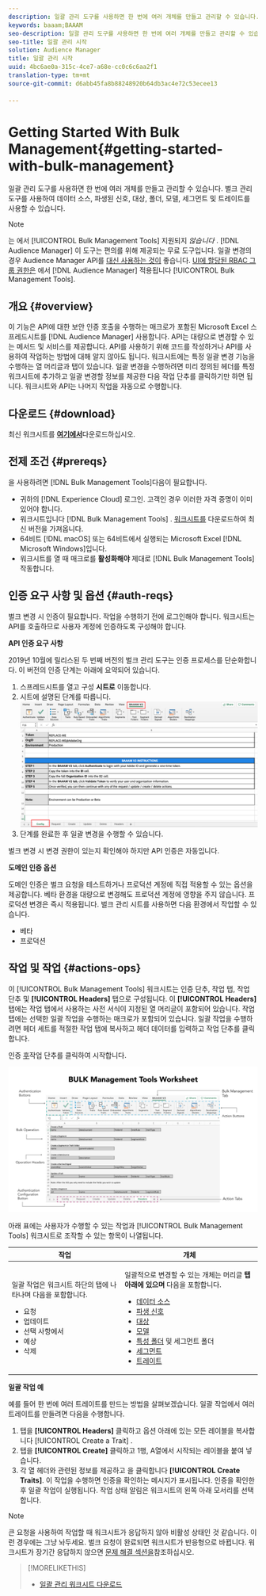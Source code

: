 ```yaml
---
description: 일괄 관리 도구를 사용하면 한 번에 여러 개체를 만들고 관리할 수 있습니다. 벌크 관리 도구를 사용하여 데이터 소스, 파생된 신호, 대상, 폴더, 세그먼트 및 트레이트를 사용할 수 있습니다.
keywords: baaam;BAAAM
seo-description: 일괄 관리 도구를 사용하면 한 번에 여러 개체를 만들고 관리할 수 있습니다. 벌크 관리 도구를 사용하여 데이터 소스, 파생된 신호, 대상, 폴더, 세그먼트 및 트레이트를 사용할 수 있습니다.
seo-title: 일괄 관리 시작
solution: Audience Manager
title: 일괄 관리 시작
uuid: 4bc6ae0a-315c-4ce7-a68e-cc0c6c6aa2f1
translation-type: tm+mt
source-git-commit: d6abb45fa8b88248920b64db3ac4e72c53ecee13

---
```



# Getting Started With Bulk Management{#getting-started-with-bulk-management}

일괄 관리 도구를 사용하면 한 번에 여러 개체를 만들고 관리할 수 있습니다. 벌크 관리 도구를 사용하여 데이터 소스, 파생된 신호, 대상, 폴더, 모델, 세그먼트 및 트레이트를 사용할 수 있습니다.

<!-- 

c_bulk_start.xml

 -->

>[!NOTE]
>
>는 에서 [!UICONTROL Bulk Management Tools] 지원되지 *않습니다* . [!DNL Audience Manager] 이 도구는 편의를 위해 제공되는 무료 도구입니다. 일괄 변경의 경우 Audience Manager API를 [대신 사용하는 것이](../../api/rest-api-main/aam-api-getting-started.md) 좋습니다. [UI에 할당된 RBAC 그룹 권한은](../../features/administration/administration-overview.md) 에서 [!DNL Audience Manager] 적용됩니다 [!UICONTROL Bulk Management Tools].

## 개요 {#overview}

이 기능은 API에 대한 보안 인증 호출을 수행하는 매크로가 포함된 Microsoft Excel 스프레드시트를 [!DNL Audience Manager] 사용합니다. API는 대량으로 변경할 수 있는 메서드 및 서비스를 제공합니다. API를 사용하기 위해 코드를 작성하거나 API를 사용하여 작업하는 방법에 대해 알지 않아도 됩니다. 워크시트에는 특정 일괄 변경 기능을 수행하는 열 머리글과 탭이 있습니다. 일괄 변경을 수행하려면 미리 정의된 헤더를 특정 워크시트에 추가하고 일괄 변경할 정보를 제공한 다음 작업 단추를 클릭하기만 하면 됩니다. 워크시트와 API는 나머지 작업을 자동으로 수행합니다.

## 다운로드 {#download}

최신 워크시트를 **[여기에서](assets/BAAAM_V2_20191015.xlsm)**&#x200B;다운로드하십시오.

## 전제 조건 {#prereqs}

을 사용하려면 [!DNL Bulk Management Tools]다음이 필요합니다.

* 귀하의 [!DNL Experience Cloud] 로그인. 고객인 경우 이러한 자격 증명이 이미 있어야 합니다.
* 워크시트입니다 [!DNL Bulk Management Tools] . [워크시트를](/help/using/reference/bulk-management-tools/bulk-management-intro.md#download) 다운로드하여 최신 버전을 가져옵니다.
* 64비트 [!DNL macOS] 또는 64비트에서 실행되는 Microsoft Excel [!DNL Microsoft Windows]입니다.
* 워크시트를 열 때 매크로를 **활성화해야** 제대로 [!DNL Bulk Management Tools] 작동합니다.

## 인증 요구 사항 및 옵션 {#auth-reqs}

벌크 변경 시 인증이 필요합니다. 작업을 수행하기 전에 로그인해야 합니다. 워크시트는 API를 호출하므로 사용자 계정에 인증하도록 구성해야 합니다.

**API 인증 요구 사항**

2019년 10월에 릴리스된 두 번째 버전의 벌크 관리 도구는 인증 프로세스를 단순화합니다. 이 버전의 인증 단계는 아래에 요약되어 있습니다.

1. 스프레드시트를 열고 구성 **시트로** 이동합니다.
2. 시트에 설명된 단계를 따릅니다.
   ![](assets/baaam-authentication.png)
3. 단계를 완료한 후 일괄 변경을 수행할 수 있습니다.

벌크 변경 시 변경 권한이 있는지 확인해야 하지만 API 인증은 자동입니다.

**도메인 인증 옵션**

도메인 인증은 벌크 요청을 테스트하거나 프로덕션 계정에 직접 적용할 수 있는 옵션을 제공합니다. 베타 환경을 대량으로 변경해도 프로덕션 계정에 영향을 주지 않습니다. 프로덕션 변경은 즉시 적용됩니다. 벌크 관리 시트를 사용하면 다음 환경에서 작업할 수 있습니다.

* 베타
* 프로덕션

## 작업 및 작업 {#actions-ops}

이 [!UICONTROL Bulk Management Tools] 워크시트는 인증 단추, 작업 탭, 작업 단추 및 **[!UICONTROL Headers]** 탭으로 구성됩니다. 이 **[!UICONTROL Headers]** 탭에는 작업 탭에서 사용하는 사전 서식이 지정된 열 머리글이 포함되어 있습니다. 작업 탭에는 선택한 일괄 작업을 수행하는 매크로가 포함되어 있습니다. 일괄 작업을 수행하려면 헤더 세트를 적절한 작업 탭에 복사하고 헤더 데이터를 입력하고 작업 단추를 클릭합니다.

인증 [후](#auth-reqs)작업 단추를 클릭하여 시작합니다.

![](assets/baaam-worksheet.png)

아래 표에는 사용자가 수행할 수 있는 작업과 [!UICONTROL Bulk Management Tools] 워크시트로 조작할 수 있는 항목이 나열됩니다.

<table id="table_B9B3E09B692E42BAA52FB32C18B00709"> 
 <thead> 
  <tr> 
   <th colname="col1" class="entry"> 작업 </th> 
   <th colname="col2" class="entry"> 개체 </th> 
  </tr> 
 </thead>
 <tbody> 
  <tr> 
   <td colname="col1"> <p>일괄 작업은 워크시트 하단의 탭에 나타나며 다음을 포함합니다. </p> <p> 
     <ul id="ul_49F46B9E00C045D29E40258EB7BDCFBB"> 
      <li id="li_193C41EA19EF4D738FBA037D2BF9B05C">요청 </li> 
      <li id="li_5BE2E13D839F4958AAA5C01B7EFC5096">업데이트 </li> 
      <li id="li_4CCCC739795945DF8C89787F9A67EB88">선택 사항에서 </li> 
      <li id="li_C7D36D2BDF0448CEAF3A5EABE41038E8">예상 </li> 
      <li id="li_07A3E94326124A3092362D9896EB7732">삭제 </li> 
     </ul> </p> </td> 
   <td colname="col2"> <p>일괄적으로 변경할 수 있는 개체는 머리글 <b><span class="uicontrol"> 탭 아래에 있으며</span></b> 다음을 포함합니다. </p> <p> 
     <ul id="ul_A7A96F2B1B63430B9A1E1184AC5FA8F2"> 
      <li id="li_E3D9E2E190B04BE685337AC6140C371C"> <a href="../../features/datasources-list-and-settings.md#data-sources-list-and-settings"> 데이터 소스</a> </li> 
      <li id="li_B645385E40684FA28770913EAF18CB2C"> <a href="../../features/derived-signals.md"> 파생 신호</a> </li> 
      <li id="li_9059F8C4A41A410899BDEFC76D3F5949"> <a href="../../features/destinations/destinations.md"> 대상</a> </li> 
      <li> <a href="../../features/algorithmic-models/understanding-models.md"> 모델</a> </li> 
      <li id="li_BB5A445150754E53AA38C78461326932"> <a href="../../features/traits/trait-storage.md#trait-storage"> 특성 폴더</a> 및 세그먼트 폴더 </li> 
      <li id="li_7A27DBF64E0945CF8AE8C96E8C6EDA09"> <a href="../../features/segments/segments-purpose.md"> 세그먼트</a> </li> 
      <li id="li_A4640A34930040DEA8555EAF0AE2A702"> <a href="../../features/traits/trait-details-page.md"> 트레이트</a> </li> 
     </ul> </p> </td> 
  </tr> 
 </tbody> 
</table>

**일괄 작업 예**

예를 들어 한 번에 여러 트레이트를 만드는 방법을 살펴보겠습니다. 일괄 작업에서 여러 트레이트를 만들려면 다음을 수행합니다.

1. 탭을 **[!UICONTROL Headers]** 클릭하고 옵션 아래에 있는 모든 레이블을 복사합니다 [!UICONTROL Create a Trait] .
2. 탭을 **[!UICONTROL Create]** 클릭하고 1행, A열에서 시작되는 레이블을 붙여 넣습니다.
3. 각 열 헤더와 관련된 정보를 제공하고 을 클릭합니다 **[!UICONTROL Create Traits]**. 이 작업을 수행하면 인증을 확인하는 메시지가 표시됩니다. 인증을 확인한 후 일괄 작업이 실행됩니다. 작업 상태 알림은 워크시트의 왼쪽 아래 모서리를 선택합니다.


>[!NOTE]
>
>큰 요청을 사용하여 작업할 때 워크시트가 응답하지 않아 비활성 상태인 것 같습니다. 이런 경우에는 그냥 놔두세요. 벌크 요청이 완료되면 워크시트가 반응형으로 바뀝니다. 워크시트가 장기간 응답하지 않으면 [문제 해결 섹션을](../../reference/bulk-management-tools/bulk-troubleshooting.md)참조하십시오.



>[!MORELIKETHIS]
>
>* [일괄 관리 워크시트 다운로드](assets/BAAAM_August_2018.xlsm)

